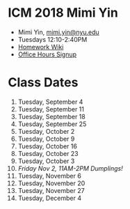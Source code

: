 # ICM 2018 Mimi Yin
- Mimi Yin, mimi.yin@nyu.edu
- Tuesdays 12:10-2:40PM
- [Homework Wiki](https://github.com/ITPNYU/ICM-2018/wiki/Homework-Mimi)
- [Office Hours Signup](https://itp.nyu.edu/inwiki/Signup/Mimi)

# Class Dates
   1. Tuesday, September 4
   2. Tuesday, September 11
   3. Tuesday, September 18
   4. Tuesday, September 25
   5. Tuesday, October 2
   6. Tuesday, October 9
   7. Tuesday, October 16
   8. Tuesday, October 23
   9. Tuesday, October 3
   10. *Friday Nov 2, 11AM-2PM Dumplings!*
   11. Tuesday, November 6
   12. Tuesday, November 20
   13. Tuesday, November 27
   14. Tuesday, December 4
